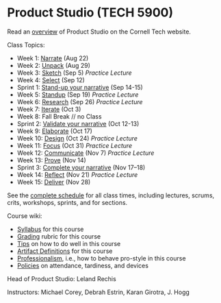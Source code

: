 # Product Studio (TECH 5900)

Read an [overview](http://tech.cornell.edu/education/practice/projects/company-challenges/challenges-overview/) of Product Studio on the Cornell Tech website.

Class Topics:

* Week 1: [Narrate](https://github.com/cornelltech/product-studio/wiki/Syllabus#class-1-intro) (Aug 22)
* Week 2: [Unpack](https://github.com/cornelltech/product-studio/wiki/Syllabus#class-2-unpack) (Aug 29)
* Week 3: [Sketch](https://github.com/cornelltech/product-studio/wiki/Syllabus#class-3-sketch) (Sep 5) *Practice Lecture*
* Week 4: [Select](https://github.com/cornelltech/product-studio/wiki/Syllabus#class-4-select) (Sep 12)
* Sprint 1: [Stand-up your narrative](https://github.com/cornelltech/product-studio/wiki/Syllabus#sprint-1-stand-up-your-narrative) (Sep 14-15)
* Week 5: [Standup](https://github.com/cornelltech/product-studio/wiki/Syllabus#class-5-standup) (Sep 19) *Practice Lecture*
* Week 6: [Research](https://github.com/cornelltech/product-studio/wiki/Syllabus#class-6-research) (Sep 26) *Practice Lecture*
* Week 7: [Iterate](https://github.com/cornelltech/product-studio/wiki/Syllabus#class-7-iterate) (Oct 3)
* Week 8: Fall Break // no Class
* Sprint 2: [Validate your narrative](https://github.com/cornelltech/product-studio/wiki/Syllabus#sprint-2-validate-your-narrative) (Oct 12-13)
* Week 9: [Elaborate](https://github.com/cornelltech/product-studio/wiki/Syllabus#class-9-elaborate) (Oct 17)
* Week 10: [Design](https://github.com/cornelltech/product-studio/wiki/Syllabus#class-10-design) (Oct 24) *Practice Lecture*
* Week 11: [Focus](https://github.com/cornelltech/product-studio/wiki/Syllabus#class-11-focus) (Oct 31) *Practice Lecture*
* Week 12: [Communicate](https://github.com/cornelltech/product-studio/wiki/Syllabus#class-12-communicate) (Nov 7) *Practice Lecture*
* Week 13: [Prove](https://github.com/cornelltech/product-studio/wiki/Syllabus#class-13-prove) (Nov 14)
* Sprint 3: [Complete your narrative](https://github.com/cornelltech/product-studio/wiki/Syllabus#sprint-3-complete-your-narrative) (Nov 17–18)
* Week 14: [Reflect](https://github.com/cornelltech/product-studio/wiki/Syllabus#class-14-reflect) (Nov 21) *Practice Lecture*
* Week 15: [Deliver](https://github.com/cornelltech/product-studio/wiki/Syllabus#class-15-deliver) (Nov 28)

See the [complete schedule](https://docs.google.com/spreadsheets/d/1JYaJ9RwTo1RcssUERtCDNYUvzb3SvVoN70FDxxSMHc0/pubhtml?gid=0&single=true) for all class times, including lectures, scrums, crits, workshops, sprints, and for sections.

Course wiki:

* [Syllabus](https://github.com/cornelltech/product-studio/wiki/Syllabus) for this course
* [Grading](https://github.com/cornelltech/product-studio/wiki/Grading) rubric for this course
* [Tips](https://github.com/cornelltech/product-studio/wiki/Tips) on how to do well in this course
* [Artifact Definitions](https://github.com/cornelltech/product-studio/wiki/Artifact-Definitions) for this course
* [Professionalism](https://github.com/cornelltech/studio/wiki/Professionalism), i.e., how to behave pro-style in this course
* [Policies](https://github.com/cornelltech/product-studio/wiki/Policies) on attendance, tardiness, and devices


Head of Product Studio: Leland Rechis

Instructors: Michael Corey, Debrah Estrin, Karan Girotra, J. Hogg


